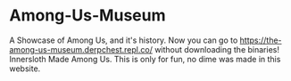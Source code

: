 # Among-Us-Museum
A Showcase of Among Us, and it's history.
Now you can go to https://the-among-us-museum.derpchest.repl.co/ without downloading the binaries!
Innersloth Made Among Us. This is only for fun, no dime was made in this website.
